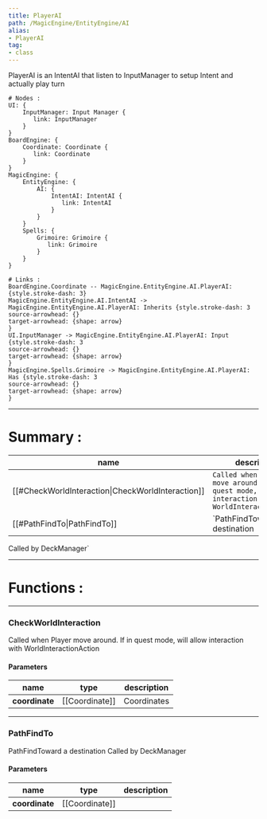 ```yaml
---
title: PlayerAI
path: /MagicEngine/EntityEngine/AI
alias: 
- PlayerAI
tag: 
- class
---
```

PlayerAI is an IntentAI that listen to InputManager to setup Intent and actually play turn  
```d2
# Nodes :
UI: {
    InputManager: Input Manager {
       link: InputManager
    }
}
BoardEngine: {
    Coordinate: Coordinate {
       link: Coordinate
    }
}
MagicEngine: {
    EntityEngine: {
        AI: {
            IntentAI: IntentAI {
               link: IntentAI
            }
        }
    }
    Spells: {
        Grimoire: Grimoire {
           link: Grimoire
        }
    }
}

# Links :
BoardEngine.Coordinate -- MagicEngine.EntityEngine.AI.PlayerAI: {style.stroke-dash: 3}
MagicEngine.EntityEngine.AI.IntentAI -> MagicEngine.EntityEngine.AI.PlayerAI: Inherits {style.stroke-dash: 3
source-arrowhead: {}
target-arrowhead: {shape: arrow}
}
UI.InputManager -> MagicEngine.EntityEngine.AI.PlayerAI: Input {style.stroke-dash: 3
source-arrowhead: {}
target-arrowhead: {shape: arrow}
}
MagicEngine.Spells.Grimoire -> MagicEngine.EntityEngine.AI.PlayerAI: Has {style.stroke-dash: 3
source-arrowhead: {}
target-arrowhead: {shape: arrow}
}

```
---
# Summary :
name|description
----|----
[[#CheckWorldInteraction\|CheckWorldInteraction]] | `Called when Player move around. If in quest mode, will allow interaction with WorldInteractionAction`
[[#PathFindTo\|PathFindTo]] | `PathFindToward a destination
Called by DeckManager`

---
# Functions :

---
### CheckWorldInteraction
Called when Player move around. If in quest mode, will allow interaction with WorldInteractionAction

#### Parameters
name|type|description
-----|-----|-----
**coordinate**|[[Coordinate]]|Coordinates

---
### PathFindTo
PathFindToward a destination
Called by DeckManager

#### Parameters
name|type|description
-----|-----|-----
**coordinate**|[[Coordinate]]|

